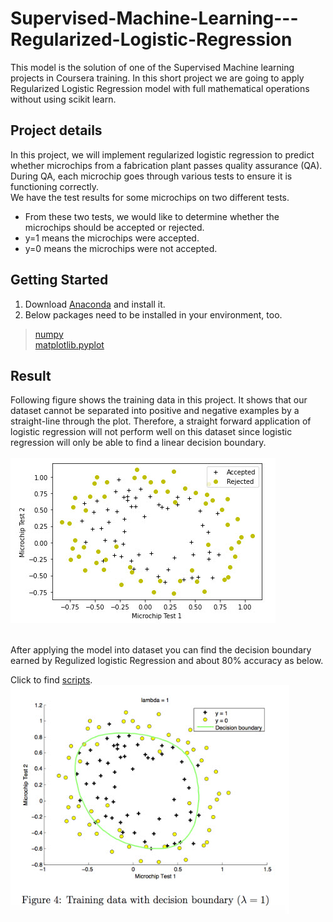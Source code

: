 # Supervised-Machine-Learning---Regularized-Logistic-Regression
This model is the solution of one of the Supervised Machine learning projects in Coursera training. 
In this short project we are going to apply Regularized Logistic Regression model with full mathematical operations without using scikit learn.

## Project details
In this project, we will implement regularized logistic regression to predict whether microchips from a fabrication plant passes quality assurance (QA). During QA, each microchip goes through various tests to ensure it is functioning correctly.<br/>
We have the test results for some microchips on two different tests.

<ul>
<li>From these two tests, we would like to determine whether the microchips should be accepted or rejected.</li>
<li>y=1 means the microchips were accepted.</li>
<li>y=0 means the microchips were not accepted.</li>
</ul>


## Getting Started

1. Download [Anaconda](https://www.anaconda.com/distribution/) and install it.
2. Below packages need to be installed in your environment, too.

> [numpy](https://numpy.org/)<br/>
> [matplotlib.pyplot](https://matplotlib.org/) 

## Result
Following figure shows the training data in this project. It shows that our dataset cannot be separated into positive and negative examples by a straight-line through the plot. Therefore, a straight forward application of logistic regression will not perform well on this dataset since logistic regression will only be able to find a linear decision boundary.<br/>
<br/>
<img src=https://github.com/HadisAB/Supervised-Machine-Learning---Regularized-Logistic-Regression/blob/main/MicrochipTest.jpg />

<br/>
After applying the model into dataset you can find the decision boundary earned by Regulized logistic Regression and about 80% accuracy as below.<br/>

Click to find [scripts](https://github.com/HadisAB/Supervised-Machine-Learning---Regularized-Logistic-Regression/blob/main/Regularized_%20LogisticRegression_QA_%20microchips.py).
<br/>
<img src=https://github.com/HadisAB/Supervised-Machine-Learning---Regularized-Logistic-Regression/blob/main/MicrochipTest_DecisionBoundary.jpg />
